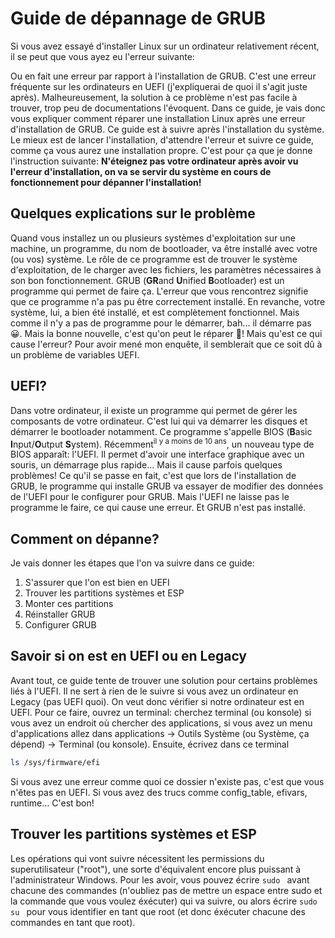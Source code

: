 # Guide de dépannage de GRUB
Si vous avez essayé d'installer Linux sur un ordinateur relativement récent, il se peut que vous ayez eu l'erreur suivante:

Ou en fait une erreur par rapport à l'installation de GRUB. C'est une erreur fréquente sur les ordinateurs en UEFI (j'expliquerai de quoi il s'agit juste après). Malheureusement, la solution à ce problème n'est pas facile à trouver, trop peu de documentations l'évoquent. Dans ce guide, je vais donc vous expliquer comment réparer une installation Linux après une erreur d'installation de GRUB.
Ce guide est à suivre après l'installation du système. Le mieux est de lancer l'installation, d'attendre l'erreur et suivre ce guide, comme ça vous aurez une installation propre. C'est pour ça que je donne l'instruction suivante: **N'éteignez pas votre ordinateur après avoir vu l'erreur d'installation, on va se servir du système en cours de fonctionnement pour dépanner l'installation!**
## Quelques explications sur le problème
Quand vous installez un ou plusieurs systèmes d'exploitation sur une machine, un programme, du nom de bootloader, va être installé avec votre (ou vos) système. Le rôle de ce programme est de trouver le système d'exploitation, de le charger avec les fichiers, les paramètres nécessaires à son bon fonctionnement. GRUB (**GR**and **U**nified **B**ootloader) est un programme qui permet de faire ça.
L'erreur que vous rencontrez signifie que ce programme n'a pas pu être correctement installé. En revanche, votre système, lui, a bien été installé, et est complètement fonctionnel. Mais comme il n'y a pas de programme pour le démarrer, bah... il démarre pas 😀. Mais la bonne nouvelle, c'est qu'on peut le réparer 🥳!
Mais qu'est ce qui cause l'erreur? Pour avoir mené mon enquête, il semblerait que ce soit dû à un problème de variables UEFI.

## UEFI?
Dans votre ordinateur, il existe un programme qui permet de gérer les composants de votre ordinateur. C'est lui qui va démarrer les disques et démarrer le bootloader notamment. Ce programme s'appelle BIOS (**B**asic **I**nput/**O**utput **S**ystem). Récemment<sup>il y a moins de 10 ans</sup>, un nouveau type de BIOS apparaît: l'UEFI. Il permet d'avoir une interface graphique avec un souris, un démarrage plus rapide... Mais il cause parfois quelques problèmes!
Ce qu'il se passe en fait, c'est que lors de l'installation de GRUB, le programme qui installe GRUB va essayer de modifier des données de l'UEFI pour le configurer pour GRUB. Mais l'UEFI ne laisse pas le programme le faire, ce qui cause une erreur. Et GRUB n'est pas installé.

## Comment on dépanne?
Je vais donner les étapes que l'on va suivre dans ce guide:
1. S'assurer que l'on est bien en UEFI
2. Trouver les partitions systèmes et ESP
3. Monter ces partitions
4. Réinstaller GRUB
5. Configurer GRUB

## Savoir si on est en UEFI ou en Legacy
Avant tout, ce guide tente de trouver une solution pour certains problèmes liés à l'UEFI. Il ne sert à rien de le suivre si vous avez un ordinateur en Legacy (pas UEFI quoi). On veut donc vérifier si notre ordinateur est en UEFI. Pour ce faire, ouvrez un terminal: cherchez terminal (ou konsole) si vous avez un endroit où chercher des applications, si vous avez un menu d'applications allez dans applications -> Outils Système (ou Système, ça dépend) -> Terminal (ou konsole).
Ensuite, écrivez dans ce terminal 
```bash
ls /sys/firmware/efi
```
Si vous avez une erreur comme quoi ce dossier n'existe pas, c'est que vous n'êtes pas en UEFI. Si vous avez des trucs comme config_table, efivars, runtime... C'est bon!

## Trouver les partitions systèmes et ESP
Les opérations qui vont suivre nécessitent les permissions du superutilisateur ("root"), une sorte d'équivalent encore plus puissant à l'administrateur Windows. Pour les avoir, vous pouvez écrire `sudo ` avant chacune des commandes (n'oubliez pas de mettre un espace entre sudo et la commande que vous voulez éxécuter) qui va suivre, ou alors écrire `sudo su ` pour vous identifier en tant que root (et donc éxécuter chacune des commandes en tant que root).
